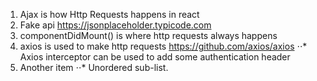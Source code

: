 1. Ajax is how Http Requests happens in react 
2. Fake api https://jsonplaceholder.typicode.com 
3. componentDidMount() is where http requests always happens
4. axios is used to make http requests https://github.com/axios/axios
⋅⋅* Axios interceptor can be used to add some authentication header
2. Another item
⋅⋅* Unordered sub-list. 
